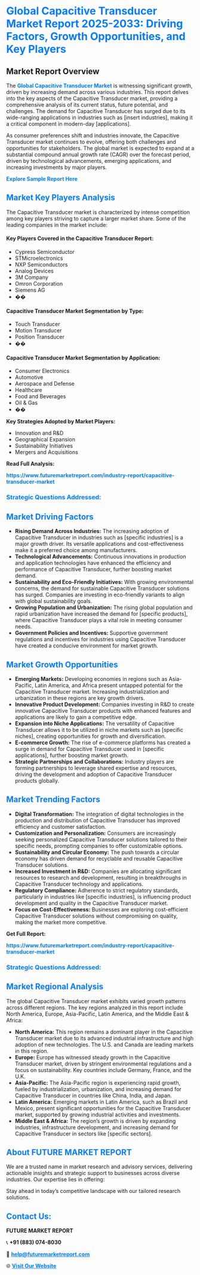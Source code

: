 <h1 style="color: #007BFF;">Global Capacitive Transducer Market Report 2025-2033: Driving Factors, Growth Opportunities, and Key Players</h1>

<section id="overview">
<h2>Market Report Overview</h2>
<p>The <a href="https://www.futuremarketreport.com/industry-report/capacitive-transducer-market" style="color: #007BFF; text-decoration: none;"><strong>Global Capacitive Transducer Market</strong></a> is witnessing significant growth, driven by increasing demand across various industries. This report delves into the key aspects of the Capacitive Transducer market, providing a comprehensive analysis of its current status, future potential, and challenges. The demand for Capacitive Transducer has surged due to its wide-ranging applications in industries such as [insert industries], making it a critical component in modern-day [applications].</p>
<p>As consumer preferences shift and industries innovate, the Capacitive Transducer market continues to evolve, offering both challenges and opportunities for stakeholders. The global market is expected to expand at a substantial compound annual growth rate (CAGR) over the forecast period, driven by technological advancements, emerging applications, and increasing investments by major players.</p>
</section>

<section id="overview">
<p><a href="https://www.futuremarketreport.com/request-sample/reportId=113616" style="color: #007BFF; text-decoration: none;"><strong>Explore Sample Report Here</strong></a></p>
</section>

<section id="key-players">
<h2 style="color: #007BFF;">Market Key Players Analysis</h2>
<p>The Capacitive Transducer market is characterized by intense competition among key players striving to capture a larger market share. Some of the leading companies in the market include:</p>
<h4>Key Players Covered in the Capacitive Transducer Report:</h4>
<ul><li>Cypress Semiconductor</li><li>STMicroelectronics</li><li>NXP Semiconductors</li><li>Analog Devices</li><li>3M Company</li><li>Omron Corporation</li><li>Siemens AG</li><li>��</li></ul>
<h4>Capacitive Transducer Market Segmentation by Type:</h4>
<ul><li>Touch Transducer</li><li>Motion Transducer</li><li>Position Transducer</li><li>��</li></ul>

<h4>Capacitive Transducer Market Segmentation by Application:</h4>
<ul><li>Consumer Electronics</li><li>Automotive</li><li>Aerospace and Defense</li><li>Healthcare</li><li>Food and Beverages</li><li>Oil &amp; Gas</li><li>��</li></ul>
<p><strong>Key Strategies Adopted by Market Players:</strong></p>
<ul>
<li>Innovation and R&D</li>
<li>Geographical Expansion</li>
<li>Sustainability Initiatives</li>
<li>Mergers and Acquisitions</li>
</ul>
</section>

<section>
<p><strong>Read Full Analysis: </strong></p><a href="https://www.futuremarketreport.com/industry-report/capacitive-transducer-market" style="color: #007BFF; text-decoration: none;"><strong>https://www.futuremarketreport.com/industry-report/capacitive-transducer-market</strong></a>
<h3 style="color: #007BFF;">Strategic Questions Addressed:</h3>
</section>

<section id="driving-factors">
<h2 style="color: #007BFF;">Market Driving Factors</h2>
<ul>
<li><strong>Rising Demand Across Industries:</strong> The increasing adoption of Capacitive Transducer in industries such as [specific industries] is a major growth driver. Its versatile applications and cost-effectiveness make it a preferred choice among manufacturers.</li>
<li><strong>Technological Advancements:</strong> Continuous innovations in production and application technologies have enhanced the efficiency and performance of Capacitive Transducer, further boosting market demand.</li>
<li><strong>Sustainability and Eco-Friendly Initiatives:</strong> With growing environmental concerns, the demand for sustainable Capacitive Transducer solutions has surged. Companies are investing in eco-friendly variants to align with global sustainability goals.</li>
<li><strong>Growing Population and Urbanization:</strong> The rising global population and rapid urbanization have increased the demand for [specific products], where Capacitive Transducer plays a vital role in meeting consumer needs.</li>
<li><strong>Government Policies and Incentives:</strong> Supportive government regulations and incentives for industries using Capacitive Transducer have created a conducive environment for market growth.</li>
</ul>
</section>

<section id="growth-opportunities">
<h2 style="color: #007BFF;">Market Growth Opportunities</h2>
<ul>
<li><strong>Emerging Markets:</strong> Developing economies in regions such as Asia-Pacific, Latin America, and Africa present untapped potential for the Capacitive Transducer market. Increasing industrialization and urbanization in these regions are key growth drivers.</li>
<li><strong>Innovative Product Development:</strong> Companies investing in R&D to create innovative Capacitive Transducer products with enhanced features and applications are likely to gain a competitive edge.</li>
<li><strong>Expansion into Niche Applications:</strong> The versatility of Capacitive Transducer allows it to be utilized in niche markets such as [specific niches], creating opportunities for growth and diversification.</li>
<li><strong>E-commerce Growth:</strong> The rise of e-commerce platforms has created a surge in demand for Capacitive Transducer used in [specific applications], further boosting market growth.</li>
<li><strong>Strategic Partnerships and Collaborations:</strong> Industry players are forming partnerships to leverage shared expertise and resources, driving the development and adoption of Capacitive Transducer products globally.</li>
</ul>
</section>

<section id="trending-factors">
<h2 style="color: #007BFF;">Market Trending Factors</h2>
<ul>
<li><strong>Digital Transformation:</strong> The integration of digital technologies in the production and distribution of Capacitive Transducer has improved efficiency and customer satisfaction.</li>
<li><strong>Customization and Personalization:</strong> Consumers are increasingly seeking personalized Capacitive Transducer solutions tailored to their specific needs, prompting companies to offer customizable options.</li>
<li><strong>Sustainability and Circular Economy:</strong> The push towards a circular economy has driven demand for recyclable and reusable Capacitive Transducer solutions.</li>
<li><strong>Increased Investment in R&D:</strong> Companies are allocating significant resources to research and development, resulting in breakthroughs in Capacitive Transducer technology and applications.</li>
<li><strong>Regulatory Compliance:</strong> Adherence to strict regulatory standards, particularly in industries like [specific industries], is influencing product development and quality in the Capacitive Transducer market.</li>
<li><strong>Focus on Cost-Effectiveness:</strong> Businesses are exploring cost-efficient Capacitive Transducer solutions without compromising on quality, making the market more competitive.</li>
</ul>
</section>

<section>
<p><strong>Get Full Report: </strong></p><a href="https://www.futuremarketreport.com/industry-report/capacitive-transducer-market" style="color: #007BFF; text-decoration: none;"><strong>https://www.futuremarketreport.com/industry-report/capacitive-transducer-market</strong></a>
<h3 style="color: #007BFF;">Strategic Questions Addressed:</h3>
</section>


<section id="regional-analysis">
<h2 style="color: #007BFF;">Market Regional Analysis</h2>
<p>The global Capacitive Transducer market exhibits varied growth patterns across different regions. The key regions analyzed in this report include North America, Europe, Asia-Pacific, Latin America, and the Middle East & Africa:</p>
<ul>
<li><strong>North America:</strong> This region remains a dominant player in the Capacitive Transducer market due to its advanced industrial infrastructure and high adoption of new technologies. The U.S. and Canada are leading markets in this region.</li>
<li><strong>Europe:</strong> Europe has witnessed steady growth in the Capacitive Transducer market, driven by stringent environmental regulations and a focus on sustainability. Key countries include Germany, France, and the U.K.</li>
<li><strong>Asia-Pacific:</strong> The Asia-Pacific region is experiencing rapid growth, fueled by industrialization, urbanization, and increasing demand for Capacitive Transducer in countries like China, India, and Japan.</li>
<li><strong>Latin America:</strong> Emerging markets in Latin America, such as Brazil and Mexico, present significant opportunities for the Capacitive Transducer market, supported by growing industrial activities and investments.</li>
<li><strong>Middle East & Africa:</strong> The region’s growth is driven by expanding industries, infrastructure development, and increasing demand for Capacitive Transducer in sectors like [specific sectors].</li>
</ul>
</section>

<footer>
<h2 style="color: #007BFF;">About FUTURE MARKET REPORT</h2>
<p>We are a trusted name in market research and advisory services, delivering actionable insights and strategic support to businesses across diverse industries. Our expertise lies in offering:</p>

<p>Stay ahead in today’s competitive landscape with our tailored research solutions.</p>

<h2 style="color: #007BFF;">Contact Us:</h2>
<p><strong>FUTURE MARKET REPORT</strong></p>
<p>📞 <strong>+91 (883) 074-8030</strong></p>
<p>📧 <strong><a href="mailto:help@futuremarketreport.com" style="color: #007BFF;">help@futuremarketreport.com</a></strong></p>
<p>🌐 <strong><a href="https://www.futuremarketreport.com/" style="color: #007BFF;">Visit Our Website</a></strong></p>
</footer>